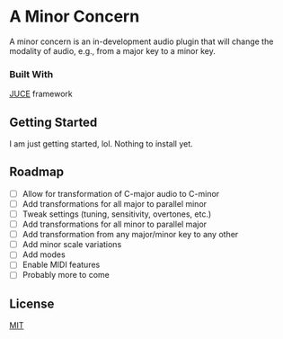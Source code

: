 # A Minor Concern
A minor concern is an in-development audio plugin that will change the modality of audio, e.g., from a major key to a minor key.

### Built With
[JUCE](https://juce.com) framework

## Getting Started
I am just getting started, lol. Nothing to install yet.

## Roadmap
- [ ] Allow for transformation of C-major audio to C-minor
- [ ] Add transformations for all major to parallel minor
- [ ] Tweak settings (tuning, sensitivity, overtones, etc.)
- [ ] Add transformations for all minor to parallel major
- [ ] Add transformation from any major/minor key to any other
- [ ] Add minor scale variations
- [ ] Add modes
- [ ] Enable MIDI features
- [ ] Probably more to come

## License
[MIT](https://choosealicense.com/licenses/mit/)
